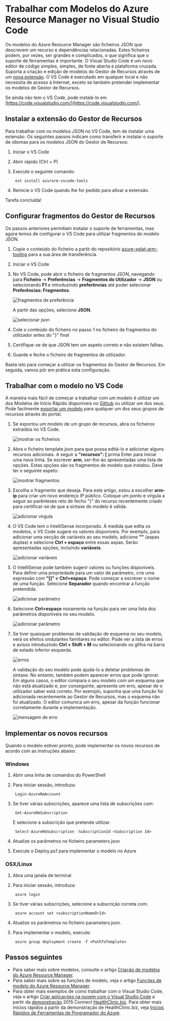 <properties
   pageTitle="Utilizar o Código de VS com modelos do Gestor de Recursos | Microsoft Azure"
   description="Mostra como configurar o Visual Studio Code para criar modelos do Azure Resource Manager."
   services="azure-resource-manager"
   documentationCenter="na"
   authors="cmatskas"
   manager="timlt"
   editor="tysonn"/>

<tags
   ms.service="azure-resource-manager"
   ms.devlang="na"
   ms.topic="get-started-article"
   ms.tgt_pltfrm="na"
   ms.workload="na"
   ms.date="06/29/2016"
   ms.author="chmatsk;tomfitz"/>

# Trabalhar com Modelos do Azure Resource Manager no Visual Studio Code

Os modelos do Azure Resource Manager são ficheiros JSON que descrevem um recurso e dependências relacionadas. Estes ficheiros podem, por vezes, ser grandes e complicados, o que significa que o suporte de ferramentas é importante. O Visual Studio Code é um novo editor de código simples, simples, de fonte aberta e plataforma cruzada. Suporta a criação e edição de modelos do Gestor de Recursos através de um [nova extensão](https://marketplace.visualstudio.com/items?itemName=msazurermtools.azurerm-vscode-tools). O VS Code é executado em qualquer local e não necessita de acesso à Internet, exceto se também pretender implementar os modelos de Gestor de Recursos.

Se ainda não tem o VS Code, pode instalá-lo em [https://code.visualstudio.com/](https://code.visualstudio.com/).

## Instalar a extensão do Gestor de Recursos

Para trabalhar com os modelos JSON no VS Code, tem de instalar uma extensão. Os seguintes passos indicam como transferir e instalar o suporte de idiomas para os modelos JSON do Gestor de Recursos:

1. Iniciar o VS Code 
2. Abrir rápido (Ctrl + P) 
3. Execute o seguinte comando: 

        ext install azurerm-vscode-tools

4. Reinicie o VS Code quando lhe for pedido para ativar a extensão. 

 Tarefa concluída!

## Configurar fragmentos do Gestor de Recursos

Os passos anteriores permitiam instalar o suporte de ferramentas, mas agora temos de configurar o VS Code para utilizar fragmentos do modelo JSON.

1. Copie o conteúdo do ficheiro a partir do repositório [azure-xplat-arm-tooling](https://raw.githubusercontent.com/Azure/azure-xplat-arm-tooling/master/VSCode/armsnippets.json) para a sua área de transferência.
2. Iniciar o VS Code 
3. No VS Code, pode abrir o ficheiro de fragmentos JSON, navegando para **Ficheiro** -> **Preferências** -> **Fragmentos do Utilizador** -> **JSON** ou selecionando **F1** e introduzindo **preferências** até poder selecionar **Preferências: Fragmentos**.

    ![fragmentos de preferência](./media/resource-manager-vs-code/preferences-snippets.png)

    A partir das opções, selecione **JSON**.

    ![selecionar json](./media/resource-manager-vs-code/select-json.png)

4. Cole o conteúdo do ficheiro no passo 1 no ficheiro de fragmentos do utilizador antes do "}" final 
5. Certifique-se de que JSON tem um aspeto correto e não existem falhas. 
6. Guarde e feche o ficheiro de fragmentos de utilizador.

Basta isto para começar a utilizar os fragmentos do Gestor de Recursos. Em seguida, vamos pôr em prática esta configuração.

## Trabalhar com o modelo no VS Code

A maneira mais fácil de começar a trabalhar com um modelo é utilizar um dos Modelos de Início Rápido disponíveis no [Github](https://github.com/Azure/azure-quickstart-templates) ou utilizar um dos seus. Pode facilmente [exportar um modelo](resource-manager-export-template.md) para qualquer um dos seus grupos de recursos através do portal. 

1. Se exportou um modelo de um grupo de recursos, abra os ficheiros extraídos no VS Code.

    ![mostrar os ficheiros](./media/resource-manager-vs-code/show-files.png)

2. Abra o ficheiro template.json para que possa editá-lo e adicionar alguns recursos adicionais. A seguir a **"recursos": [** prima Enter para iniciar uma nova linha. Se escrever **arm**, ser-lhe-ão apresentadas uma lista de opções. Estas opções são os fragmentos de modelo que instalou. Deve ter o seguinte aspeto: 

    ![mostrar fragmentos](./media/resource-manager-vs-code/type-snippets.png)

3. Escolha o fragmento que deseja. Para este artigo, estou a escolher **arm-ip** para criar um novo endereço IP público. Coloque um ponto e vírgula a seguir ao parênteses reto de fecho "}" do recurso recentemente criado para certificar-se de que a sintaxe do modelo é válida.

     ![adicionar vírgula](./media/resource-manager-vs-code/add-comma.png)

4. O VS Code tem o IntelliSense incorporado. À medida que edita os modelos, o VS Code sugere os valores disponíveis. Por exemplo, para adicionar uma secção de variáveis ao seu modelo, adicione **""** (aspas duplas) e selecione **Ctrl + espaço** entre essas aspas. Serão apresentadas opções, incluindo **variáveis**.

    ![adicionar variáveis](./media/resource-manager-vs-code/add-variables.png)

5. O IntelliSense pode também sugerir valores ou funções disponíveis. Para definir uma propriedade para um valor de parâmetro, crie uma expressão com **"[]"** e **Ctrl+espaço**. Pode começar a escrever o nome de uma função. Selecione **Separador** quando encontrar a função pretendida.

    ![adicionar parâmetro](./media/resource-manager-vs-code/select-parameters.png)

6. Selecione **Ctrl+espaço** novamente na função para ver uma lista dos parâmetros disponíveis no seu modelo.

    ![adicionar parâmetro](./media/resource-manager-vs-code/select-avail-parameters.png)

7. Se tiver quaisquer problemas de validação de esquema no seu modelo, verá os efeitos ondulantes familiares no editor. Pode ver a lista de erros e avisos introduzindo **Ctrl + Shift + M** ou selecionando os glifos na barra de estado inferior esquerda.

    ![erros](./media/resource-manager-vs-code/errors.png)

    A validação do seu modelo pode ajudá-lo a detetar problemas de sintaxe. No entanto, também podem aparecer erros que pode ignorar. Em alguns casos, o editor compara o seu modelo com um esquema que não está atualizado e, por conseguinte, apresenta um erro, apesar de o utilizador saber está correto. Por exemplo, suponha que uma função foi adicionada recentemente ao Gestor de Recursos, mas o esquema não foi atualizado. O editor comunica um erro, apesar da função funcionar corretamente durante a implementação.

    ![mensagem de erro](./media/resource-manager-vs-code/unrecognized-function.png)

## Implementar os novos recursos

Quando o modelo estiver pronto, pode implementar os novos recursos de acordo com as instruções abaixo: 

### Windows

1. Abrir uma linha de comandos do PowerShell 
2. Para iniciar sessão, introduza: 

        Login-AzureRmAccount 

3. Se tiver várias subscrições, aparece uma lista de subscrições com:

        Get-AzureRmSubscription

    E selecione a subscrição que pretende utilizar.
   
        Select-AzureRmSubscription -SubscriptionId <Subscription Id>

4. Atualize os parâmetros no ficheiro parameters.json
5. Execute o Deploy.ps1 para implementar o modelo no Azure

### OSX/Linux

1. Abra uma janela de terminal 
2. Para iniciar sessão, introduza:

        azure login 

3. Se tiver várias subscrições, selecione a subscrição correta com:

        azure account set <subscriptionNameOrId> 

4. Atualize os parâmetros no ficheiro parameters.json.
5. Para implementar o modelo, execute:

        azure group deployment create -f <PathToTemplate> 

## Passos seguintes

- Para saber mais sobre modelos, consulte o artigo [Criação de modelos do Azure Resource Manager](resource-group-authoring-templates.md).
- Para saber mais sobre as funções de modelo, veja o artigo [Funções de modelo do Azure Resource Manager](resource-group-template-functions.md).
- Para obter mais exemplos de como trabalhar com o Visual Studio Code, veja o artigo [Criar aplicações na nuvem com o Visual Studio Code](https://github.com/Microsoft/HealthClinic.biz/wiki/Build-cloud-apps-with-Visual-Studio-Code) a partir da [demonstração](https://github.com/Microsoft/HealthClinic.biz) 2015 Connect [HealthClinic.biz](https://blogs.msdn.microsoft.com/visualstudio/2015/12/08/connectdemos-2015-healthclinic-biz/). Para obter mais inícios rápidos a partir da demonstração de HealthClinic.biz, veja [Inícios Rápidos de Ferramentas de Programador do Azure](https://github.com/Microsoft/HealthClinic.biz/wiki/Azure-Developer-Tools-Quickstarts).



<!--HONumber=Aug16_HO1-->


